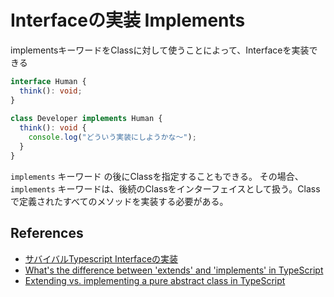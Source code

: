 # Interfaceの実装 Implements

implementsキーワードをClassに対して使うことによって、Interfaceを実装できる

```ts
interface Human {
  think(): void;
}
 
class Developer implements Human {
  think(): void {
    console.log("どういう実装にしようかな〜");
  }
}
```

`implements` キーワード の後にClassを指定することもできる。
その場合、`implements` キーワードは、後続のClassをインターフェイスとして扱う。Classで定義されたすべてのメソッドを実装する必要がある。

## References

- [サバイバルTypescript Interfaceの実装](https://typescriptbook.jp/reference/object-oriented/interface/implementing-interfaces)
- [What's the difference between 'extends' and 'implements' in TypeScript](https://stackoverflow.com/questions/38834625/whats-the-difference-between-extends-and-implements-in-typescript)
- [Extending vs. implementing a pure abstract class in TypeScript](https://stackoverflow.com/questions/35990538/extending-vs-implementing-a-pure-abstract-class-in-typescript)
